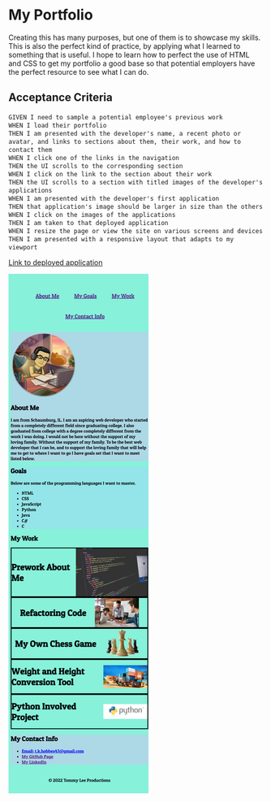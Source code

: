 # My Portfolio

Creating this has many purposes, but one of them is to showcase my skills.
This is also the perfect kind of practice, by applying what I learned to something that is useful.
I hope to learn how to perfect the use of HTML and CSS to get my portfolio a good base so that potential employers have the perfect resource to see what I can do.

## Acceptance Criteria
```
GIVEN I need to sample a potential employee's previous work
WHEN I load their portfolio
THEN I am presented with the developer's name, a recent photo or avatar, and links to sections about them, their work, and how to contact them
WHEN I click one of the links in the navigation
THEN the UI scrolls to the corresponding section
WHEN I click on the link to the section about their work
THEN the UI scrolls to a section with titled images of the developer's applications
WHEN I am presented with the developer's first application
THEN that application's image should be larger in size than the others
WHEN I click on the images of the applications
THEN I am taken to that deployed application
WHEN I resize the page or view the site on various screens and devices
THEN I am presented with a responsive layout that adapts to my viewport
```

[Link to deployed application]()

![screenshot of website](/assets/images/my-portfolio-screenshot.png)